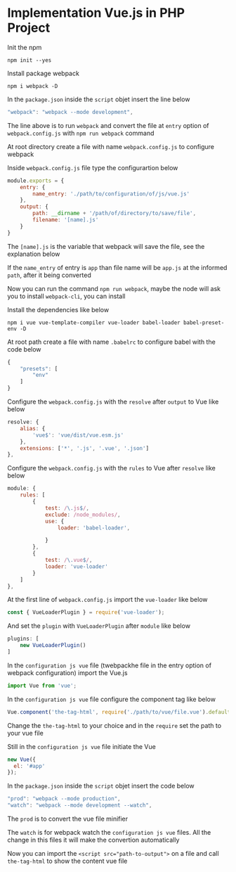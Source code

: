 # Implementation Vue.js in PHP Project

Init the npm

```
npm init --yes
```

Install package webpack

```
npm i webpack -D
```

In the `package.json` inside the `script` objet insert the line below

```js
"webpack": "webpack --mode development",
```

The line above is to run `webpack` and convert the file at `entry` option of `webpack.config.js` with `npm run webpack` command

At root directory create a file with name `webpack.config.js` to configure webpack

Inside `webpack.config.js` file type the configurartion below

```js
module.exports = {
    entry: {
        name_entry: './path/to/configuration/of/js/vue.js'
    },
    output: {
        path: __dirname + '/path/of/directory/to/save/file',
        filename: '[name].js'
    }
}
```

The `[name].js` is the variable that webpack will save the file, see the explanation below

If the `name_entry` of entry is `app` than file name will be `app.js` at the informed `path`, after it being converted

Now you can run the command `npm run webpack`, maybe the node will ask you to install `webpack-cli`, you can install

Install the dependencies like below

```
npm i vue vue-template-compiler vue-loader babel-loader babel-preset-env -D
```

At root path create a file with name `.babelrc` to configure babel with the code below

```js
{
    "presets": [
        "env"
    ]
}
```

Configure the `webpack.config.js` with the `resolve` after `output` to Vue like below

```js
resolve: {
    alias: {
        'vue$': 'vue/dist/vue.esm.js'
    },
    extensions: ['*', '.js', '.vue', '.json']
},
```

Configure the `webpack.config.js` with the `rules` to Vue after `resolve` like below

```js
module: {
    rules: [
        {
            test: /\.js$/,
            exclude: /node_modules/,
            use: {
                loader: 'babel-loader',

            }
        },
        {
            test: /\.vue$/,
            loader: 'vue-loader'
        }
    ]
},
```

At the first line of `webpack.config.js` import the `vue-loader` like below

```js
const { VueLoaderPlugin } = require('vue-loader');
```

And set the `plugin` with `VueLoaderPlugin` after `module` like below

```js
plugins: [
    new VueLoaderPlugin()
]
```

In the `configuration js vue` file (twebpackhe file in the entry option of webpack configuration) import the Vue.js

```js
import Vue from 'vue';
```

In the `configuration js vue` file configure the component tag like below
```js
Vue.component('the-tag-html', require('./path/to/vue/file.vue').default);
```

Change the `the-tag-html` to your choice and in the `require` set the path to your vue file

Still in the `configuration js vue` file initiate the Vue

```js
new Vue({
  el: '#app'
});
```

In the `package.json` inside the `script` objet insert the code below

```js
"prod": "webpack --mode production",
"watch": "webpack --mode development --watch",
```

The `prod` is to convert the vue file minifier

The `watch` is for webpack watch the `configuration js vue` files. All the change in this files it will make the convertion automatically

Now you can import the `<script src="path-to-output">` on a file and call `the-tag-html` to show the content vue file
